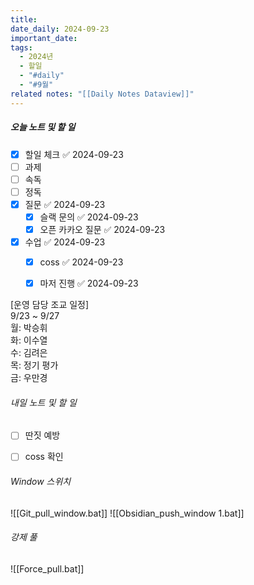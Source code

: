 ```yaml
---
title: 
date_daily: 2024-09-23
important_date: 
tags:
  - 2024년
  - 할일
  - "#daily"
  - "#9월"
related notes: "[[Daily Notes Dataview]]"
---
```

##### 오늘 노트 및 할 일 
- [x] 할일 체크 ✅ 2024-09-23
- [ ]  과제
- [ ] 속독
- [ ] 정독
- [x] 질문 ✅ 2024-09-23
	- [x] 슬랙 문의 ✅ 2024-09-23
	- [x] 오픈 카카오 질문 ✅ 2024-09-23
- [x] 수업 ✅ 2024-09-23
	- [x] coss ✅ 2024-09-23
	- [x] 마저 진행 ✅ 2024-09-23


\[운영 담당 조교 일정]  
9/23 ~ 9/27  
월: 박승휘  
화: 이수열  
수: 김려은  
목: 정기 평가  
금: 우만경

###### 내일 노트 및 할 일
- [ ] 딴짓 예방
- [ ] coss 확인


######  Window 스위치
![[Git_pull_window.bat]]
![[Obsidian_push_window 1.bat]]



###### 강제 풀
![[Force_pull.bat]]